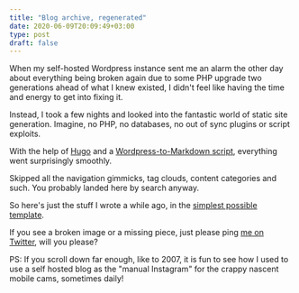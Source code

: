 ```yaml
---
title: "Blog archive, regenerated"
date: 2020-06-09T20:09:49+03:00
type: post
draft: false
---
```


When my self-hosted Wordpress instance sent me an alarm the other day about everything being broken again due to some PHP upgrade two generations ahead of what I knew existed, I didn't feel like having the time and energy to get into fixing it.

Instead, I took a few nights and looked into the fantastic world of static site generation. Imagine, no PHP, no databases, no out of sync plugins or script exploits.

With the help of [Hugo][1] and a [Wordpress-to-Markdown script][2], everything went surprisingly smoothly.

Skipped all the navigation gimmicks, tag clouds, content categories and such. You probably landed here by search anyway.

So here's just the stuff I wrote a while ago, in the [simplest possible template][3].

If you see a broken image or a missing piece, just please ping [me on Twitter][4], will you please?

PS: If you scroll down far enough, like to 2007, it is fun to see how I used to use a self hosted blog as the "manual Instagram" for the crappy nascent mobile cams, sometimes daily!


[1]: https://gohugo.io/
[2]: https://github.com/SchumacherFM/wordpress-to-hugo-exporter
[3]: https://themes.gohugo.io/hugo-lithium-theme/
[4]: https://twitter.com/seikatsu